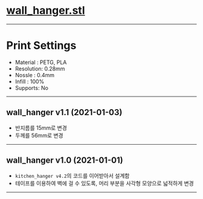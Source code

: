 # [wall_hanger.stl](https://github.com/syki66/binary/blob/master/3D-modelings/wall_hanger.stl)

---

# Print Settings

- Material : PETG, PLA
- Resolution: 0.28mm
- Nossle : 0.4mm
- Infill : 100%
- Supports: No

---

## wall_hanger v1.1 (2021-01-03)

- 반지름를 15mm로 변경
- 두께를 56mm로 변경

---

## wall_hanger v1.0 (2021-01-01)

- `kitchen_hanger v4.2`의 코드를 이어받아서 설계함
- 테이프를 이용하여 벽에 걸 수 있도록, 머리 부분을 사각형 모양으로 넓적하게 변경

---